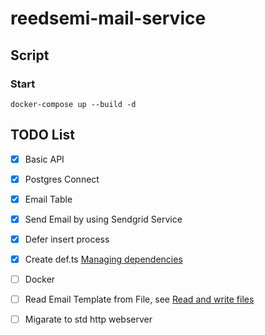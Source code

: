 # reedsemi-mail-service

## Script

### Start

```
docker-compose up --build -d
```

## TODO List

- [x] Basic API
- [x] Postgres Connect
- [x] Email Table
- [x] Send Email by using Sendgrid Service

- [x] Defer insert process
- [x] Create def.ts [Managing dependencies](https://deno.land/manual@v1.6.3/examples/manage_dependencies)
- [ ] Docker
- [ ] Read Email Template from File, see [Read and write files](https://deno.land/manual@v1.6.3/examples/read_write_files)

- [ ] Migarate to std http webserver
